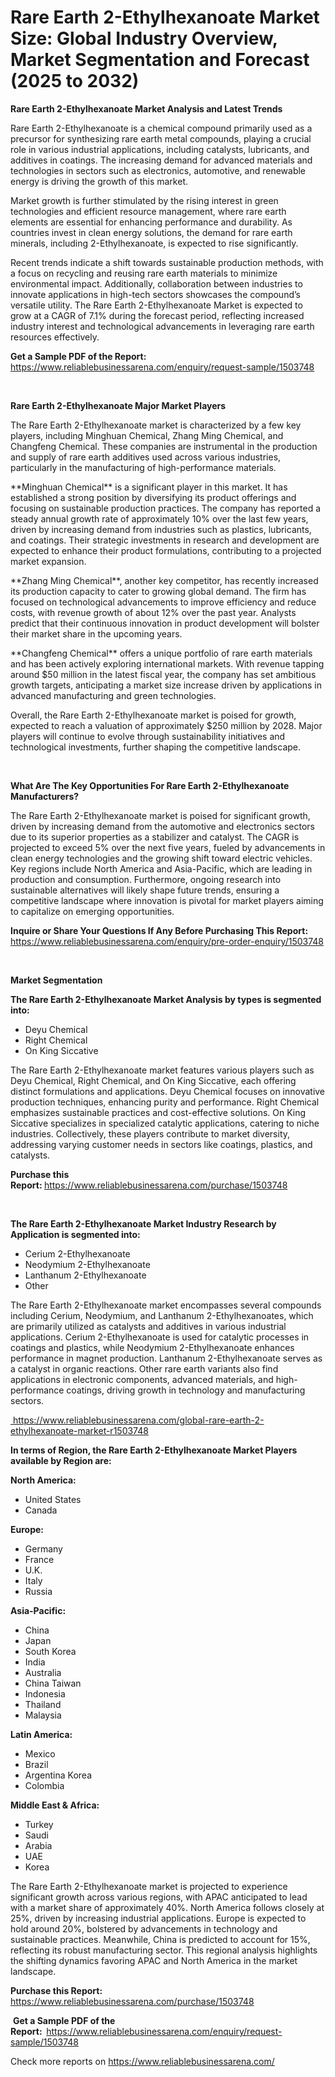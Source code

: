 <p><h1>Rare Earth 2-Ethylhexanoate Market Size: Global Industry Overview, Market Segmentation and Forecast (2025 to 2032)</h1></p><p><strong>Rare Earth 2-Ethylhexanoate Market Analysis and Latest Trends</strong></p>
<p><p>Rare Earth 2-Ethylhexanoate is a chemical compound primarily used as a precursor for synthesizing rare earth metal compounds, playing a crucial role in various industrial applications, including catalysts, lubricants, and additives in coatings. The increasing demand for advanced materials and technologies in sectors such as electronics, automotive, and renewable energy is driving the growth of this market.</p><p>Market growth is further stimulated by the rising interest in green technologies and efficient resource management, where rare earth elements are essential for enhancing performance and durability. As countries invest in clean energy solutions, the demand for rare earth minerals, including 2-Ethylhexanoate, is expected to rise significantly.</p><p>Recent trends indicate a shift towards sustainable production methods, with a focus on recycling and reusing rare earth materials to minimize environmental impact. Additionally, collaboration between industries to innovate applications in high-tech sectors showcases the compound’s versatile utility. The Rare Earth 2-Ethylhexanoate Market is expected to grow at a CAGR of 7.1% during the forecast period, reflecting increased industry interest and technological advancements in leveraging rare earth resources effectively.</p></p>
<p><strong>Get a Sample PDF of the Report:&nbsp;</strong> <a href="https://www.reliablebusinessarena.com/enquiry/request-sample/1503748?utm_campaign=2518&utm_medium=2&utm_source=Github&utm_content=ia&utm_term=23032025&utm_id=rare-earth-2-ethylhexanoate">https://www.reliablebusinessarena.com/enquiry/request-sample/1503748</a></p>
<p>&nbsp;</p>
<p><strong>Rare Earth 2-Ethylhexanoate Major Market Players</strong></p>
<p><p>The Rare Earth 2-Ethylhexanoate market is characterized by a few key players, including Minghuan Chemical, Zhang Ming Chemical, and Changfeng Chemical. These companies are instrumental in the production and supply of rare earth additives used across various industries, particularly in the manufacturing of high-performance materials.</p><p>**Minghuan Chemical** is a significant player in this market. It has established a strong position by diversifying its product offerings and focusing on sustainable production practices. The company has reported a steady annual growth rate of approximately 10% over the last few years, driven by increasing demand from industries such as plastics, lubricants, and coatings. Their strategic investments in research and development are expected to enhance their product formulations, contributing to a projected market expansion.</p><p>**Zhang Ming Chemical**, another key competitor, has recently increased its production capacity to cater to growing global demand. The firm has focused on technological advancements to improve efficiency and reduce costs, with revenue growth of about 12% over the past year. Analysts predict that their continuous innovation in product development will bolster their market share in the upcoming years.</p><p>**Changfeng Chemical** offers a unique portfolio of rare earth materials and has been actively exploring international markets. With revenue tapping around $50 million in the latest fiscal year, the company has set ambitious growth targets, anticipating a market size increase driven by applications in advanced manufacturing and green technologies.</p><p>Overall, the Rare Earth 2-Ethylhexanoate market is poised for growth, expected to reach a valuation of approximately $250 million by 2028. Major players will continue to evolve through sustainability initiatives and technological investments, further shaping the competitive landscape.</p></p>
<p>&nbsp;</p>
<p><strong>What Are The Key Opportunities For Rare Earth 2-Ethylhexanoate Manufacturers?</strong></p>
<p><p>The Rare Earth 2-Ethylhexanoate market is poised for significant growth, driven by increasing demand from the automotive and electronics sectors due to its superior properties as a stabilizer and catalyst. The CAGR is projected to exceed 5% over the next five years, fueled by advancements in clean energy technologies and the growing shift toward electric vehicles. Key regions include North America and Asia-Pacific, which are leading in production and consumption. Furthermore, ongoing research into sustainable alternatives will likely shape future trends, ensuring a competitive landscape where innovation is pivotal for market players aiming to capitalize on emerging opportunities.</p></p>
<p><strong>Inquire or Share Your Questions If Any Before Purchasing This Report:</strong> <a href="https://www.reliablebusinessarena.com/enquiry/pre-order-enquiry/1503748?utm_campaign=2518&utm_medium=2&utm_source=Github&utm_content=ia&utm_term=23032025&utm_id=rare-earth-2-ethylhexanoate">https://www.reliablebusinessarena.com/enquiry/pre-order-enquiry/1503748</a></p>
<p>&nbsp;</p>
<p><strong>Market Segmentation</strong></p>
<p><strong>The Rare Earth 2-Ethylhexanoate Market Analysis by types is segmented into:</strong></p>
<p><ul><li>Deyu Chemical</li><li>Right Chemical</li><li>On King Siccative</li></ul></p>
<p><p>The Rare Earth 2-Ethylhexanoate market features various players such as Deyu Chemical, Right Chemical, and On King Siccative, each offering distinct formulations and applications. Deyu Chemical focuses on innovative production techniques, enhancing purity and performance. Right Chemical emphasizes sustainable practices and cost-effective solutions. On King Siccative specializes in specialized catalytic applications, catering to niche industries. Collectively, these players contribute to market diversity, addressing varying customer needs in sectors like coatings, plastics, and catalysts.</p></p>
<p><strong>Purchase this Report:&nbsp;</strong><a href="https://www.reliablebusinessarena.com/purchase/1503748?utm_campaign=2518&utm_medium=2&utm_source=Github&utm_content=ia&utm_term=23032025&utm_id=rare-earth-2-ethylhexanoate">https://www.reliablebusinessarena.com/purchase/1503748</a></p>
<p>&nbsp;</p>
<p><strong>The Rare Earth 2-Ethylhexanoate Market Industry Research by Application is segmented into:</strong></p>
<p><ul><li>Cerium 2-Ethylhexanoate</li><li>Neodymium 2-Ethylhexanoate</li><li>Lanthanum 2-Ethylhexanoate</li><li>Other</li></ul></p>
<p><p>The Rare Earth 2-Ethylhexanoate market encompasses several compounds including Cerium, Neodymium, and Lanthanum 2-Ethylhexanoates, which are primarily utilized as catalysts and additives in various industrial applications. Cerium 2-Ethylhexanoate is used for catalytic processes in coatings and plastics, while Neodymium 2-Ethylhexanoate enhances performance in magnet production. Lanthanum 2-Ethylhexanoate serves as a catalyst in organic reactions. Other rare earth variants also find applications in electronic components, advanced materials, and high-performance coatings, driving growth in technology and manufacturing sectors.</p></p>
<p><a href="https://www.reliablebusinessarena.com/global-rare-earth-2-ethylhexanoate-market-r1503748?utm_campaign=2518&utm_medium=2&utm_source=Github&utm_content=ia&utm_term=23032025&utm_id=rare-earth-2-ethylhexanoate">&nbsp;https://www.reliablebusinessarena.com/global-rare-earth-2-ethylhexanoate-market-r1503748</a></p>
<p><strong>In terms of Region, the Rare Earth 2-Ethylhexanoate Market Players available by Region are:</strong></p>
<p>
    <p> <strong> North America: </strong>
        <ul>
            <li>United States</li>
            <li>Canada</li>
        </ul>
        </p> 
    <p> <strong> Europe: </strong>
        <ul>
            <li>Germany</li>
            <li>France</li>
            <li>U.K.</li>
            <li>Italy</li>
            <li>Russia</li>
        </ul>
        </p> 
    <p> <strong> Asia-Pacific: </strong>
        <ul>
            <li>China</li>
            <li>Japan</li>
            <li>South Korea</li>
            <li>India</li>
            <li>Australia</li>
            <li>China Taiwan</li>
            <li>Indonesia</li>
            <li>Thailand</li>
            <li>Malaysia</li>
        </ul>
        </p> 
    <p> <strong> Latin America: </strong>
        <ul>
            <li>Mexico</li>
            <li>Brazil</li>
            <li>Argentina Korea</li>
            <li>Colombia</li>
        </ul>
        </p> 
    <p> <strong> Middle East & Africa: </strong>
        <ul>
            <li>Turkey</li>
            <li>Saudi</li>
            <li>Arabia</li>
            <li>UAE</li>
            <li>Korea</li>
        </ul>
    </p>
    </p>
<p><p>The Rare Earth 2-Ethylhexanoate market is projected to experience significant growth across various regions, with APAC anticipated to lead with a market share of approximately 40%. North America follows closely at 25%, driven by increasing industrial applications. Europe is expected to hold around 20%, bolstered by advancements in technology and sustainable practices. Meanwhile, China is predicted to account for 15%, reflecting its robust manufacturing sector. This regional analysis highlights the shifting dynamics favoring APAC and North America in the market landscape.</p></p>
<p><strong>Purchase this Report: </strong><a href="https://www.reliablebusinessarena.com/purchase/1503748?utm_campaign=2518&utm_medium=2&utm_source=Github&utm_content=ia&utm_term=23032025&utm_id=rare-earth-2-ethylhexanoate">https://www.reliablebusinessarena.com/purchase/1503748</a></p>
<p>&nbsp;<strong>Get a Sample PDF of the Report:&nbsp;&nbsp;</strong><a href="https://www.reliablebusinessarena.com/enquiry/request-sample/1503748?utm_campaign=2518&utm_medium=2&utm_source=Github&utm_content=ia&utm_term=23032025&utm_id=rare-earth-2-ethylhexanoate">https://www.reliablebusinessarena.com/enquiry/request-sample/1503748</a></p>
<p><strong></strong></p>
<p>Check more reports on <a href="https://www.reliablebusinessarena.com/?utm_campaign=2518&utm_medium=2&utm_source=Github&utm_content=ia&utm_term=23032025&utm_id=rare-earth-2-ethylhexanoate">https://www.reliablebusinessarena.com/</a></p>